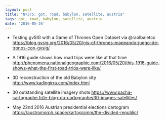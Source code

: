 ```yaml
---
layout: post
title: "Nº375: got, road, babylon, satellite, austria"
tags: got, road, babylon, satellite, austria
date: '2016-05-26'
---
```


* Testing gvSIG with a Game of Thrones Open Dataset via @raolbaletco
  https://blog.gvsig.org/2016/05/20/gis-of-thrones-mapeando-juego-de-tronos-con-gvsig/

* A 1916 guide shows how road trips were like at that time
  http://phenomena.nationalgeographic.com/2016/05/20/this-1916-guide-shows-what-the-first-road-trips-were-like/

* 3D reconstruction of the old Babylon city
  http://www.kadingirra.com/index.html

* 30 outstanding satellite imagery shots
  https://www.pacha-cartographe.fr/le-blog-du-cartographe/30-images-satellites/

* May 22nd 2016 Austrian presidential elections cartogram
  https://austromorph.space/kartogramm/the-divided-republic/
